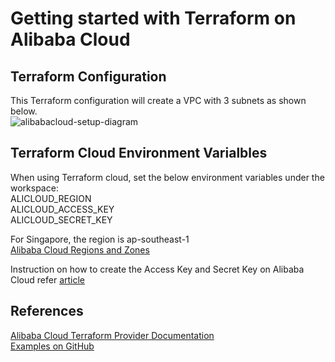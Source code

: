 # Getting started with Terraform on Alibaba Cloud

## Terraform Configuration
This Terraform configuration will create a VPC with 3 subnets as shown below.  
![alibabacloud-setup-diagram](https://github.com/nvinod-net/terraform-alibabacloud-gettingstarted/blob/master/alibabacloud-vpcsetup.png)

## Terraform Cloud Environment Varialbles
When using Terraform cloud, set the below environment variables under the workspace:  
ALICLOUD_REGION  
ALICLOUD_ACCESS_KEY  
ALICLOUD_SECRET_KEY  

For Singapore, the region is ap-southeast-1  
[Alibaba Cloud Regions and Zones](https://www.alibabacloud.com/help/doc-detail/40654.htm)

Instruction on how to create the Access Key and Secret Key on Alibaba Cloud refer [article](https://www.alibabacloud.com/help/doc-detail/53045.htm)

## References
[Alibaba Cloud Terraform Provider Documentation](https://registry.terraform.io/providers/aliyun/alicloud/latest/docs)  
[Examples on GitHub](https://github.com/aliyun/terraform-provider-alicloud)
